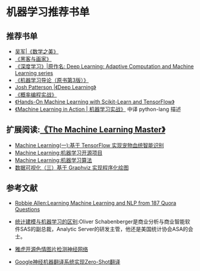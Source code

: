 # 机器学习推荐书单

## 推荐书单

- [吴军|《数学之美》](https://book.douban.com/subject/10750155/)
- [《黑客与画家》](https://book.douban.com/subject/6021440/)
- [《深度学习》|原作名: Deep Learning: Adaptive Computation and Machine Learning series](https://book.douban.com/subject/27087503/)
- [《机器学习导论（原书第3版）》](https://book.douban.com/subject/26757965/)
- [Josh Patterson |《Deep Learning》](https://book.douban.com/subject/26379661/)
- [《概率编程实战》](#)
- [《Hands-On Machine Learning with Scikit-Learn and TensorFlow》](https://book.douban.com/subject/26840215/)
- [《Machine Learning in Action | 机器学习实战》](https://book.douban.com/subject/24703171/) 中译  python-lang 描述

## 扩展阅读:[《The Machine Learning Master》](https://www.gitbook.com/book/riboseyim/machine-learning)
- [Machine Learning(一):基于 TensorFlow 实现宠物血统智能识别](https://riboseyim.github.io/2018/01/17/Machine-Learning-TensorFlow/)
- [Machine Learning:机器学习开源项目](https://riboseyim.github.io/2018/02/09/Machine-Learning-Projects/)
- [Machine Learning:机器学习算法](https://riboseyim.github.io/2018/02/10/Machine-Learning-Algorithms/)
- [数据可视化（三）基于 Graphviz 实现程序化绘图](https://riboseyim.github.io/2017/09/15/Visualization-Graphviz/)

## 参考文献
- [Robbie Allen:Learning Machine Learning and NLP from 187 Quora Questions](https://unsupervisedmethods.com/learning-machine-learning-and-nlp-from-185-quora-questions-cebe42e47da8?source=rss----604640a9497a---4)

- [统计建模与机器学习的区别](http://www.infoq.com/cn/news/2016/07/OliverSchabenberger-AnalyticSer?utm_campaign=infoq_content&utm_source=infoq&utm_medium=feed&utm_term=global):Oliver Schabenberger是商业分析与商业智能软件SAS的副总裁，Analytic Server的研发主管，他还是美国统计协会ASA的会士。

- [雅虎开源色情图片检测神经网络](http://www.infoq.com/cn/news/2016/10/YAHOO-pornographic-detection-ne?utm_campaign=infoq_content&utm_source=infoq&utm_medium=feed&utm_term=global)
- [Google神经机器翻译系统实现Zero-Shot翻译](http://www.infoq.com/cn/news/2017/02/zero-shot-translation?utm_campaign=infoq_content&utm_source=infoq&utm_medium=feed&utm_term=global)
